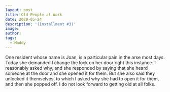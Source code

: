 ```yaml
---
layout: post
title: Old People at Work 
date: 2020-05-24
description: '(Installment #3)'
image: 
author: 
tags: 
  - Maddy
---
```


One resident whose name is Joan, is a particular pain in the arse most days. Today she demanded I change the lock on her door right this instance. I reasonably asked why, and she responded by saying that she heard someone at the door and she opened it for them. But she also said they unlocked it themselves, to which I asked why she had to open it for them, and then she popped off. I do not look forward to getting old at all folks.